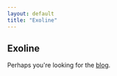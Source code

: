 ```yaml
---
layout: default
title: "Exoline"
---
```


## Exoline

Perhaps you're looking for the [blog](/exoline/blog).

